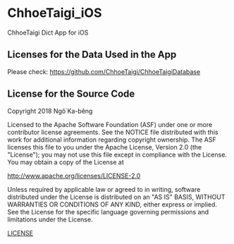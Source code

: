 # ChhoeTaigi_iOS
ChhoeTaigi Dict App for iOS



Licenses for the Data Used in the App
-------

Please check:
https://github.com/ChhoeTaigi/ChhoeTaigiDatabase


License for the Source Code
-------

Copyright 2018 Ngô͘ Ka-bêng

Licensed to the Apache Software Foundation (ASF) under one or more contributor
license agreements.  See the NOTICE file distributed with this work for
additional information regarding copyright ownership.  The ASF licenses this
file to you under the Apache License, Version 2.0 (the "License"); you may not
use this file except in compliance with the License.  You may obtain a copy of
the License at

http://www.apache.org/licenses/LICENSE-2.0

Unless required by applicable law or agreed to in writing, software
distributed under the License is distributed on an "AS IS" BASIS, WITHOUT
WARRANTIES OR CONDITIONS OF ANY KIND, either express or implied.  See the
License for the specific language governing permissions and limitations under
the License.

[LICENSE](LICENSE)
